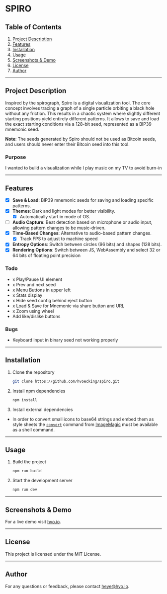 # SPIRO

## Table of Contents

1. [Project Description](#project-description)
2. [Features](#features)
3. [Installation](#installation)
4. [Usage](#usage)
5. [Screenshots & Demo](#screenshots--demo)
6. [License](#license)
7. [Author](#author)

---

## Project Description

Inspired by the spirograph, Spiro is a digital visualization tool. The core concept involves tracing a graph of a single particle orbiting a black hole without any friction. This results in a chaotic system where slightly different starting positions yield entirely different patterns. It allows to save and load the exact starting conditions via a 128-bit seed, represented as a BIP39 mnemonic seed.

**Note**: The seeds generated by Spiro should not be used as Bitcoin seeds, and users should never enter their Bitcoin seed into this tool.

### Purpose

I wanted to build a visualization while I play music on my TV to avoid burn-in

---

## Features

- [x] **Save & Load**: BIP39 mnemonic seeds for saving and loading specific patterns.
- [x] **Themes**: Dark and light modes for better visibility.
  - [x] Automatically start in mode of OS.
- [ ] **Audio Capture**: Beat detection based on microphone or audio input, allowing pattern changes to be music-driven.
- [x] **Time-Based Changes**: Alternative to audio-based pattern changes.
  - [x] Track FPS to adjust to machine speed
- [x] **Entropy Options**: Switch between circles (96 bits) and shapes (128 bits).
- [x] **Rendering Options**: Switch between JS, WebAssembly and select 32 or 64 bits of floating point precision

### Todo
- x Play/Pause UI element
- x Prev and next seed
- x Menu Buttons in upper left
- x Stats display
- x Hide seed config behind eject button
- x Load & Save for Mnemonic via share button and URL
- x Zoom using wheel
- Add like/dislike buttons

### Bugs
- Keyboard input in binary seed not working properly

---

## Installation

1. Clone the repository
    ```bash
    git clone https://github.com/hvoecking/spiro.git
    ```

2. Install npm dependencies
    ```bash
    npm install
    ```

3. Install external dependencies
  * In order to convert small icons to base64 strings and embed them as style sheets the [`convert`](https://imagemagick.org/script/convert.php) command from [ImageMagic](https://imagemagick.org/script/download.php) must be available as a shell command.

---

## Usage

1. Build the project
    ```bash
    npm run build
    ```

2. Start the development server
    ```bash
    npm run dev
    ```

---

## Screenshots & Demo

For a live demo visit [hvo.io](http://hvo.io).

---

## License

This project is licensed under the MIT License.

---

## Author

For any questions or feedback, please contact [heye@hvo.io](mailto:heye@hvo.io).
